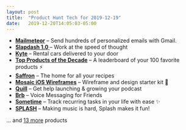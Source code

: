 ```yaml
---
layout: post
title:  "Product Hunt Tech for 2019-12-19"
date:   2019-12-20T14:05:03-05:00
---
```


* **[Mailmeteor](https://www.producthunt.com/posts/mailmeteor?utm_campaign=producthunt-api&utm_medium=api&utm_source=Application%3A+Daily+Digest+RSS+%28ID%3A+3202%29)** – Send hundreds of personalized emails with Gmail.
* **[Slapdash 1.0 ](https://www.producthunt.com/posts/slapdash-1-0?utm_campaign=producthunt-api&utm_medium=api&utm_source=Application%3A+Daily+Digest+RSS+%28ID%3A+3202%29)** – Work at the speed of thought
* **[Kyte](https://www.producthunt.com/posts/kyte-bfa0c3d4-820e-4c51-a471-7e3184e188e2?utm_campaign=producthunt-api&utm_medium=api&utm_source=Application%3A+Daily+Digest+RSS+%28ID%3A+3202%29)** – Rental cars delivered to your door
* **[Top Products of the Decade](https://www.producthunt.com/posts/top-products-of-the-decade?utm_campaign=producthunt-api&utm_medium=api&utm_source=Application%3A+Daily+Digest+RSS+%28ID%3A+3202%29)** – A leaderboard of your 100 favorite products ⚡
* **[Saffron](https://www.producthunt.com/posts/saffron-2?utm_campaign=producthunt-api&utm_medium=api&utm_source=Application%3A+Daily+Digest+RSS+%28ID%3A+3202%29)** – The home for all your recipes
* **[Mosaic iOS Wireframes](https://www.producthunt.com/posts/mosaic-ios-wireframes?utm_campaign=producthunt-api&utm_medium=api&utm_source=Application%3A+Daily+Digest+RSS+%28ID%3A+3202%29)** – Wireframe and design starter kit 📱
* **[Quill](https://www.producthunt.com/posts/quill-4?utm_campaign=producthunt-api&utm_medium=api&utm_source=Application%3A+Daily+Digest+RSS+%28ID%3A+3202%29)** – Get help launching & growing your podcast
* **[Brb](https://www.producthunt.com/posts/brb?utm_campaign=producthunt-api&utm_medium=api&utm_source=Application%3A+Daily+Digest+RSS+%28ID%3A+3202%29)** – Voice Messaging for Friends
* **[Sometime](https://www.producthunt.com/posts/sometime?utm_campaign=producthunt-api&utm_medium=api&utm_source=Application%3A+Daily+Digest+RSS+%28ID%3A+3202%29)** – Track recurring tasks in your life with ease ✨
* **[SPLASH](https://www.producthunt.com/posts/splash-6?utm_campaign=producthunt-api&utm_medium=api&utm_source=Application%3A+Daily+Digest+RSS+%28ID%3A+3202%29)** – Making music is hard, Splash makes it fun!

… and [13 more](https://www.producthunt.com/tech) products